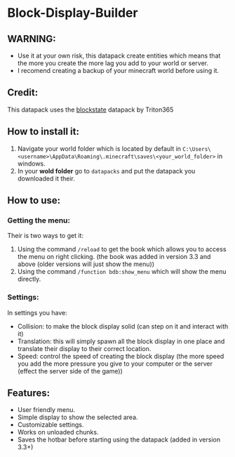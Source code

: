 # Block-Display-Builder
## WARNING:
- Use it at your own risk, this datapack create entities which means that the more you create the more lag you add to your world or server.
- I recomend creating a backup of your minecraft world before using it.
## Credit:
This datapack uses the <a target="_blank" href="https://github.com/Triton365/BlockState">blockstate</a> datapack by Triton365
## How to install it:
1. Navigate your world folder which is located by default in `C:\Users\<username>\AppData\Roaming\.minecraft\saves\<your_world_folder>` in windows.
2. In your **wold folder** go to `datapacks` and put the datapack you downloaded it their.
## How to use:
### Getting the menu:
Their is two ways to get it:
1. Using the command `/reload` to get the book which allows you to access the menu on right clicking. (the book was added in version 3.3 and above (older versions will just show the menu))
2. Using the command `/function bdb:show_menu` which will show the menu directly.
### Settings:
In settings you have:
- Collision: to make the block display solid (can step on it and interact with it)
- Translation: this will simply spawn all the block display in one place and translate their display to their correct location.
- Speed: control the speed of creating the block display (the more speed you add the more pressure you give to your computer or the server (effect the server side of the game))
## Features:
- User friendly menu.
- Simple display to show the selected area.
- Customizable settings.
- Works on unloaded chunks.
- Saves the hotbar before starting using the datapack (added in version 3.3+)
